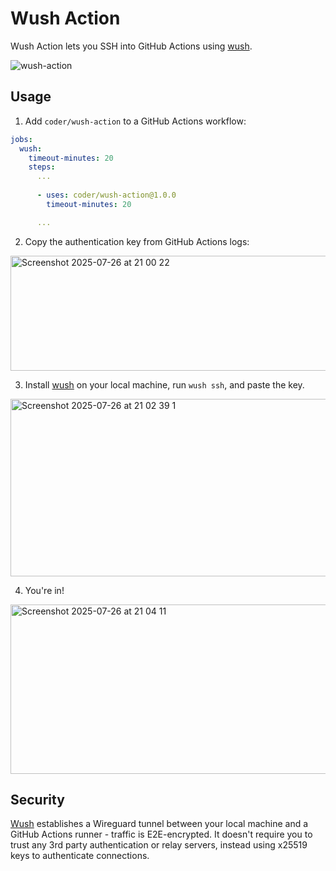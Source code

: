 # Wush Action

Wush Action lets you SSH into GitHub Actions using [wush](https://github.com/coder/wush).

![wush-action](https://github.com/user-attachments/assets/b375e30b-bc7e-479e-b55a-69ee16abc8fd)

## Usage

1. Add `coder/wush-action` to a GitHub Actions workflow:

```yaml
jobs:
  wush:
    timeout-minutes: 20
    steps:
      ...
      
      - uses: coder/wush-action@1.0.0
        timeout-minutes: 20

      ...
```

2. Copy the authentication key from GitHub Actions logs:

<img width="798" height="184" alt="Screenshot 2025-07-26 at 21 00 22" src="https://github.com/user-attachments/assets/f541c9f7-f778-4d6c-a9f0-d19c8154fc61" />

3. Install [wush](https://github.com/coder/wush) on your local machine, run `wush ssh`, and paste the key.

<img width="1047" height="284" alt="Screenshot 2025-07-26 at 21 02 39 1" src="https://github.com/user-attachments/assets/0e9a008d-10a2-4ad9-9220-37975021c2e6" />

4. You're in!

<img width="1046" height="271" alt="Screenshot 2025-07-26 at 21 04 11" src="https://github.com/user-attachments/assets/554eb0d9-4caa-4a3b-80c0-193bc202f2bc" />

## Security

[Wush](https://github.com/coder/wush) establishes a Wireguard tunnel between your local machine and a GitHub Actions runner - traffic is E2E-encrypted.
It doesn't require you to trust any 3rd party authentication or relay servers, instead using x25519 keys to authenticate connections.
